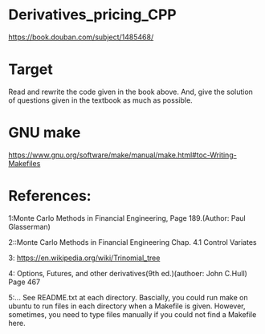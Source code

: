 # Derivatives_pricing_CPP

https://book.douban.com/subject/1485468/

# Target
Read and rewrite the code given in the book above. And, give the solution of questions given in the textbook as much as possible.

# GNU make
https://www.gnu.org/software/make/manual/make.html#toc-Writing-Makefiles



# References:
1:Monte Carlo Methods in Financial Engineering, Page 189.(Author: Paul Glasserman)


2::Monte Carlo Methods in Financial Engineering Chap. 4.1 Control Variates


3: https://en.wikipedia.org/wiki/Trinomial_tree


4: Options, Futures, and other derivatives(9th ed.)(authoer: John C.Hull)
Page 467

5:... See README.txt at each directory. Bascially, you could run 
make on ubuntu to run files in each directory when a Makefile is given. However, sometimes, you need to type files manually if 
you could not find a Makefile here.
